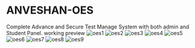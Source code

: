 # ANVESHAN-OES
Complete Advance and Secure Test Manage System with both admin and Student Panel.
working preview
![oes1](https://user-images.githubusercontent.com/31741209/48725248-9caeaf00-ec51-11e8-9b0c-56cec7d22a56.PNG)
![oes2](https://user-images.githubusercontent.com/31741209/48725251-9ddfdc00-ec51-11e8-8500-769e9832b575.PNG)
![oes3](https://user-images.githubusercontent.com/31741209/48725258-9fa99f80-ec51-11e8-8b62-469612f3d555.PNG)
![oes4](https://user-images.githubusercontent.com/31741209/48725263-a0dacc80-ec51-11e8-8c21-5f24011cfd2d.PNG)
![oes5](https://user-images.githubusercontent.com/31741209/48725265-a2a49000-ec51-11e8-9ff4-1b31d5ef8f10.PNG)
![oes6](https://user-images.githubusercontent.com/31741209/48725273-a9330780-ec51-11e8-8d75-95bada43ae2c.PNG)
![oes7](https://user-images.githubusercontent.com/31741209/48725275-ab956180-ec51-11e8-8612-75fc59e9501a.PNG)
![oes8](https://user-images.githubusercontent.com/31741209/48725277-ad5f2500-ec51-11e8-9f7d-9ade4d953205.PNG)
![oes9](https://user-images.githubusercontent.com/31741209/48725279-b05a1580-ec51-11e8-92fd-0a64bc128ece.PNG)
